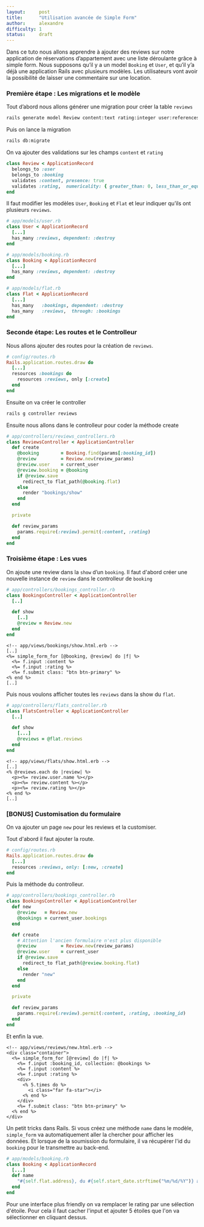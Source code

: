 ```yaml
---
layout:     post
title:      "Utilisation avancée de Simple Form"
author:     alexandre
difficulty: 1
status:     draft
---
```


Dans ce tuto nous allons apprendre à ajouter des reviews sur notre application de réservations d’appartement avec une liste déroulante grâce à simple form.
Nous supposons qu’il y a un model `Booking` et `User`, et qu’il y’a déjà une application Rails avec plusieurs modèles.
Les utilisateurs vont avoir la possibilité de laisser une commentaire sur une location.

### Première étape : Les migrations et le modèle

Tout d’abord nous allons générer une migration pour créer la table `reviews`

```sh
rails generate model Review content:text rating:integer user:references booking:reference
```

Puis on lance la migration

```sh
rails db:migrate
```

On va ajouter des validations sur les champs `content` et `rating`

```ruby
class Review < ApplicationRecord
  belongs_to :user
  belongs_to :booking
  validates :content, presence: true
  validates :rating,  numericality: { greater_than: 0, less_than_or_equal_to: 5 }
end
```

Il faut modifier les modèles `User`, `Booking` et `Flat` et leur indiquer qu’ils ont plusieurs `reviews`.

```ruby
# app/models/user.rb
class User < ApplicationRecord
  [...]
  has_many :reviews, dependent: :destroy
end
```

```ruby
# app/models/booking.rb
class Booking < ApplicationRecord
  [...]
  has_many :reviews, dependent: :destroy
end
```

```ruby
# app/models/flat.rb
class Flat < ApplicationRecord
  [...]
  has_many   :bookings, dependent: :destroy
  has_many   :reviews,  through: :bookings
end
```

### Seconde étape: Les routes et le Controlleur

Nous allons ajouter des routes pour la création de `reviews`.

```ruby
# config/routes.rb
Rails.application.routes.draw do
  [...]
  resources :bookings do
    resources :reviews, only [:create]
  end
end
```

Ensuite on va créer le controller

```sh
rails g controller reviews
```

Ensuite nous allons dans le controlleur pour coder la méthode create

```ruby
# app/controllers/reviews_controllers.rb
class ReviewsController < ApplicationController
  def create
    @booking        = Booking.find(params[:booking_id])
    @review         = Review.new(review_params)
    @review.user    = current_user
    @review.booking = @booking
    if @review.save
      redirect_to flat_path(@booking.flat)
    else
      render "bookings/show"
    end
  end

  private

  def review_params
    params.require(:review).permit(:content, :rating)
  end
end
```

### Troisième étape : Les vues

On ajoute une review dans la `show` d’un `booking`. Il faut d'abord créer une nouvelle instance de `review` dans le controlleur de `booking`

```ruby
# app/controllers/bookings_controller.rb
class BookingsController < ApplicationController
  [..]

  def show
    [..]
    @review = Review.new
  end
end
```

```erb
<!-- app/views/bookings/show.html.erb -->
[..]
<%= simple_form_for [@booking, @review] do |f| %>
  <%= f.input :content %>
  <%= f.input :rating %>
  <%= f.submit class: "btn btn-primary" %>
<% end %>
[..]
```

Puis nous voulons afficher toutes les `reviews` dans la show du `flat`.

```ruby
# app/controllers/flats_controller.rb
class FlatsController < ApplicationController
  [..]

  def show
    [...]
    @reviews = @flat.reviews
  end
end
```

```erb
<!-- app/views/flats/show.html.erb -->
[..]
<% @reviews.each do |review| %>
  <p><%= review.user.name %></p>
  <p><%= review.content %></p>
  <p><%= review.rating %></p>
<% end %>
[..]
```

### [BONUS] Customisation du formulaire

On va ajouter un page `new` pour les reviews et la customiser.

Tout d'abord il faut ajouter la route.

```ruby
# config/routes.rb
Rails.application.routes.draw do
  [...]
  resources :reviews, only: [:new, :create]
end
```

Puis la méthode du controlleur.

```ruby
# app/controllers/bookings_controller.rb
class BookingsController < ApplicationController
  def new
    @review   = Review.new
    @bookings = current_user.bookings
  end

  def create
    # Attention l'ancien formulaire n'est plus disponible
    @review         = Review.new(review_params)
    @review.user    = current_user
    if @review.save
      redirect_to flat_path(@review.booking.flat)
    else
      render "new"
    end
  end

  private

  def review_params
    params.require(:review).permit(:content, :rating, :booking_id)
  end
end
```

Et enfin la vue.

```erb
<!-- app/views/reviews/new.html.erb -->
<div class="container">
  <%= simple_form_for [@review] do |f| %>
    <%= f.input :booking_id, collection: @bookings %>
    <%= f.input :content %>
    <%= f.input :rating %>
    <div>
      <% 5.times do %>
        <i class="far fa-star"></i>
      <% end %>
    </div>
    <%= f.submit class: "btn btn-primary" %>
  <% end %>
</div>
```

Un petit tricks dans Rails. Si vous créez une méthode `name` dans le modèle, `simple_form` va automatiquement aller la chercher pour afficher les données. Et lorsque de la soumission du formulaire, il va récupérer l'id du `booking` pour le transmettre au back-end.

```ruby
# app/models/booking.rb
class Booking < ApplicationRecord
  [...]
  def name
    "#{self.flat.address}, du #{self.start_date.strftime("%m/%d/%Y")} au #{self.end_date.strftime("%m/%d/%Y")}"
  end
end
```

Pour une interface plus friendly on va remplacer le rating par une sélection d'étoile. Pour cela il faut cacher l'input et ajouter 5 étoiles que l'on va sélectionner en cliquant dessus.
